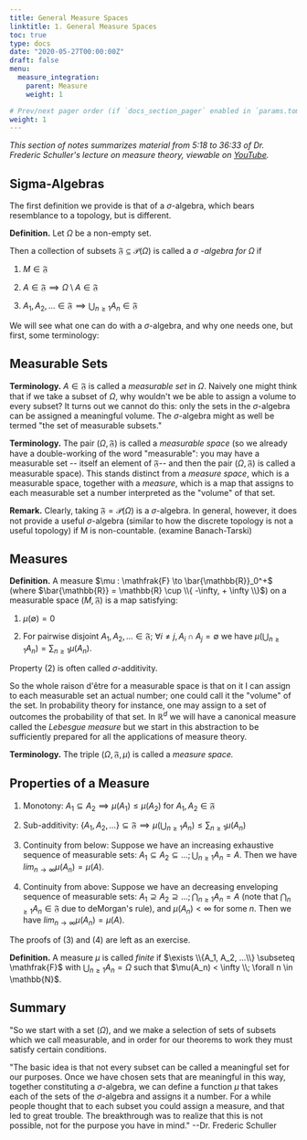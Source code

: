 ```yaml
---
title: General Measure Spaces
linktitle: 1. General Measure Spaces
toc: true
type: docs
date: "2020-05-27T00:00:00Z"
draft: false
menu:
  measure_integration:
    parent: Measure
    weight: 1

# Prev/next pager order (if `docs_section_pager` enabled in `params.toml`)
weight: 1
---
```

*This section of notes summarizes material from 5:18 to 36:33 of Dr. Frederic Schuller's lecture on measure theory, viewable on [YouTube](https://youtu.be/6ad9V8gvyBQ?t=318).*

## Sigma-Algebras
The first definition we provide is that of a $\sigma$-algebra, which bears resemblance to a topology, but is different.

**Definition.** Let $\Omega$ be a non-empty set.

Then a collection of subsets $\mathfrak{F} \subseteq \mathscr{P}(\Omega)$ is called a $\sigma$ *-algebra for* $\Omega$ if

1. $M \in \mathfrak{F}$

2. $A \in \mathfrak{F} \implies \Omega \setminus A \in \mathfrak{F}$

3. $A_1, A_2, \ldots \in \mathfrak{F} \implies \bigcup_{n \geq 1} A_n \in \mathfrak{F}$

We will see what one can do with a $\sigma$-algebra, and why one needs one, but first, some terminology:

## Measurable Sets
**Terminology.** $A \in \mathfrak{F}$ is called a *measurable set* in $\Omega$. Naively one might think that if we take a subset of $\Omega$, why wouldn't we be able to assign a volume to every subset?  It turns out we cannot do this: only the sets in the $\sigma$-algebra can be assigned a meaningful volume.  The $\sigma$-algebra might as well be termed "the set of measurable subsets."


**Terminology.** The pair $(\Omega, \mathfrak{F})$ is called a *measurable space* (so we already have a double-working of the word "measurable": you may have a measurable set -- itself an element of $\mathfrak{F}$-- and then the pair $(\Omega, \mathfrak{F})$ is called a measurable space).  This stands distinct from a *measure space*, which is a measurable space, together with a *measure*, which is a map that assigns to each measurable set a number interpreted as the "volume" of that set.

**Remark.** Clearly, taking $\mathfrak{F}=\mathscr{P}(\Omega)$ is a $\sigma$-algebra.  In general, however, it does not provide a useful $\sigma$-algebra (similar to how the discrete topology is not a useful topology) if M is non-countable. (examine Banach-Tarski)

## Measures
**Definition.** A measure $\mu : \mathfrak{F} \to \bar{\mathbb{R}}_0^+$ (where $\bar{\mathbb{R}} = \mathbb{R} \cup \\{ -\infty, + \infty \\}$) on a measurable space $(M, \mathfrak{F})$ is a map satisfying:

1. $\mu(\emptyset) = 0$

2. For pairwise disjoint $A_1, A_2, \ldots \in \mathfrak{F};$  $\forall i \neq j, A_i \cap A_j = \emptyset$ we have $\mu(\bigcup_{n\geq1}A_n)=\sum_{n \geq 1} \mu(A_n)$.

Property (2) is often called $\sigma$-additivity.  

So the whole raison d'être for a measurable space is that on it I can assign to each measurable set an actual number; one could call it the "volume" of the set. In probability theory for instance, one may assign to a set of outcomes the probability of that set.  In $\mathbb{R}^d$ we will have a canonical measure called the *Lebesgue measure* but we start in this abstraction to be sufficiently prepared for all the applications of measure theory.

**Terminology.** The triple $(\Omega, \mathfrak{F}, \mu)$ is called a *measure space.*

## Properties of a Measure
1. Monotony: $A_1 \subseteq A_2 \implies \mu(A_1) \leq \mu(A_2)$ for $A_1, A_2 \in \mathfrak{F}$

2. Sub-additivity: $\{A_1, A_2, \ldots \} \subseteq \mathfrak{F} \implies \mu \left(\bigcup_{n \geq 1} A_n \right) \leq \sum_{n \geq 1} \mu(A_n)$

3. Continuity from below: Suppose we have an increasing exhaustive sequence of measurable sets: $A_1 \subseteq A_2 \subseteq \ldots; \bigcup_{n \geq 1} A_n = A$.  Then we have $lim_{n \to \infty}\mu(A_n) = \mu(A)$.

4. Continuity from above: Suppose we have an decreasing enveloping sequence of measurable sets: $A_1 \supseteq A_2 \supseteq \ldots; \bigcap_{n \geq 1} A_n = A$ (note that $\bigcap_{n \geq 1} A_n \in \mathfrak{F}$ due to deMorgan's rule), and $\mu(A_n) < \infty$ for some $n$.  Then we have $lim_{n \to \infty}\mu(A_n) = \mu(A)$.  

The proofs of (3) and (4) are left as an exercise.

**Definition.**  A measure $\mu$ is called *finite* if $\exists \\{A_1, A_2, ...\\} \subseteq \mathfrak{F}$ with $\bigcup_{n \geq 1}A_n = \Omega$ such that $\mu(A_n) < \infty \\; \forall n \in \mathbb{N}$.

## Summary
"So we start with a set ($\Omega$), and we make a selection of sets of subsets which we call measurable, and in order for our theorems to work they must satisfy certain conditions.  

"The basic idea is that not every subset can be called a meaningful set for our purposes.  Once we have chosen sets that are meaningful in this way, together constituting a $\sigma$-algebra, we can define a function $\mu$ that takes each of the sets of the $\sigma$-algebra and assigns it a number.  For a while people thought that to each subset you could assign a measure, and that led to great trouble. The breakthrough was to realize that this is not possible, not for the purpose you have in mind." --Dr. Frederic Schuller

